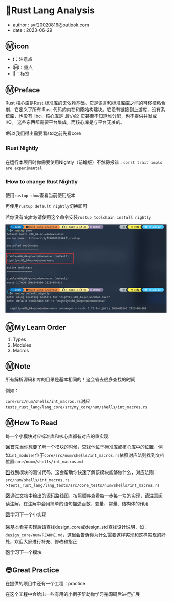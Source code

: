 # 🦀Rust Lang Analysis

- author : syf20020816@outlook.com
- date : 2023-06-29

## Ⓜ️icon

- ❗：注意点
- Ⓜ️：重点
- 🔖：标签

## Ⓜ️Preface

Rust 核心库是Rust 标准库的无依赖基础。它是语言和标准库库之间的可移植粘合剂，它定义了所有 Rust 代码的内在和原始构建块。它没有链接到上游库，没有系统库，也没有 libc。核心库是 *最小的*: 它甚至不知道堆分配，也不提供并发或 I/O。 这些东西都需要平台集成，而核心库是与平台无关的。

 ❗所以我们得出需要看std之前先看core

### ❗Rust Nightly

在运行本项目时你需要使用Nightly（前瞻版）不然将报错：`const trait impls are experimental`

### ❗How to change Rust Nightly

使用`rustup show`查看当前使用版本

再使用`rustup default nightly`切换即可

若你没有nightly请使用这个命令安装`rustup toolchain install nightly`

<img src="https://github.com/syf20020816/Rust-Lang-Analysis/blob/main/imgs/rust_nightly.png">

## Ⓜ️My Learn Order

1. Types
2. Modules
3. Macros

## Ⓜ️Note

所有解析源码和库的目录是基本相同的！这会省去很多查找的时间

例如：

`core/src/num/shells/int_macros.rs`对应 `tests_rust_lang/lang_core/src/my_core/num/shells/int_macros.rs`

## Ⓜ️How To Read

每一个小模块对应标准库和核心库都有对应的重实现

0️⃣首先当你想要了解一个模块的时候，查找他位于标准库或核心库中的位置，例如`int_module!`位于`core/src/num/shells/int_macros.rs`依照对应法则找到文档位置`core/numm/shells/int_macros.md`

1️⃣找到模块的测试代码，这会帮助你快速了解该模块能够做什么，对应法则：`src/num/shells/int_macros.rs`-->`tests_rust_lang/lang_tests/src/core_tests/num/shells/int_macros.rs`

2️⃣通过文档中给出的源码路线图，按照顺序查看每一步每一块的实现，请注意阅读注解，在注解中会用简单的语句描述函数、变量、常量、结构体的作用

3️⃣学习下一个小实现

4️⃣基本看完实现后请查找design_core或design_std查找设计说明，如：`design_core/num/README.md`，这里会告诉你为什么需要这样实现和这样实现的好处，欢迎大家进行补充、修改和指正

5️⃣学习下一个模块

## 😎Great Practice

在提供的项目中还有一个工程：practice

在这个工程中会给出一些有用的小例子帮助你学习完源码后进行扩展